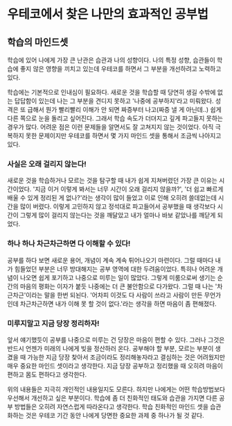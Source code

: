 # 우테코에서 찾은 나만의 효과적인 공부법
## 학습의 마인드셋

학습에 있어 나에게 가장 큰 난관은 습관과 나의 성향이다. 나의 특정 성향, 습관들이 학습에 좋지 않은 영향을 끼치고 있는데 우테코를 하면서 그 부분을 개선하려고 노력하고 있다.

학습에는 기본적으로 인내심이 필요하다. 새로운 것을 학습할 때 당연히 생길 수밖에 없는 답답함이 있는데 나는 그 부분을 견디지 못하고 '나중에 공부하지'라고 미뤄왔다. 성격은 또 급해서 뭔가 빨리빨리 이해가 안 되면 짜증부터 나고(짜증 낼 게 아닌데..) 쉽게 다른 쪽으로 눈을 돌리고 싶어진다. 그래서 학습 속도가 더뎌지고 깊게 파고들지 못하는 경우가 많다. 어려운 점은 이런 문제들을 알면서도 잘 고쳐지지 않는 것이었다. 아직 극복하지 못한 문제이지만 우테코를 하면서 몇 가지 마인드 셋을 통해서 조금씩 나아지고 있다.

### 사실은 오래 걸리지 않는다!
새로운 것을 학습하거나 모르는 것을 탐구할 때 내가 쉽게 지쳐버렸던 가장 큰 이유는 시간이었다.
'지금 이거 이렇게 봐서는 너무 시간이 오래 걸리지 않을까?', '더 쉽고 빠르게 배울 수 있게 정리된 게 없나?'라는 생각이 많이 들었고 이로 인해 오히려 쓸데없는데 시간을 많이 버렸다.
이렇게 고민하지 않고 정석대로 파고들어서 공부했을 때 생각보다 시간이 그렇게 많이 걸리지 않는다는 것을 깨달았고 내가 얼마나 바보 같았나를 깨닫게 되었다.

### 하나 하나 차근차근하면 다 이해할 수 있다!
공부를 하다 보면 새로운 용어, 개념이 계속 계속 튀어나오기 마련이다. 그럴 때마다 내가 힘들었던 부분은 너무 방대해지는 공부 영역에 대한 두려움이었다.
특히나 어려운 개념이 나오면 쉽게 포기하고 나중으로 미루는 일이 많았다. 그렇게 미룸으로써 생기는 순간의 마음의 평화는 이자가 붙듯 나중에는 더 큰 불안함으로 다가왔다.
그럴 때 나는 '차근차근'이라는 말을 한번 되뇐다. '어차피 이것도 다 사람이 쓰라고 사람이 만든 무언가인데 차근차근하면 내가 이해 못 할 것이 없다.'라는 생각을 하면 마음이 좀 편해졌다.

### 미루지말고 지금 당장 정리하자!
앞서 얘기했듯이 공부를 나중으로 미루는 건 당장은 마음이 편할 수 있다. 그러나 그것은 반드시 언젠가 미래의 나에게 빚을 정산하러 온다.
공부해야 할 부분, 모르는 부분이 생겼을 때 가능한 지금 당장 찾아서 조금이라도 정리해놓자라고 결심하는 것은 어려웠지만 매우 중요한 마인드 셋이라고 생각한다.
지금 당장 공부하고 정리했을 때 오히려 마음이 편하고 몸도 편하다고 생각한다.

위의 내용들은 지극히 개인적인 내용일지도 모른다. 하지만 나에게는 어떤 학습방법보다 우선해서 개선하고 싶은 부분이다.
학습에 좀 더 친화적인 태도와 습관을 가지면 다른 공부 방법들은 오히려 자연스럽게 따라온다고 생각한다.
학습 친화적인 마인드 셋을 습관화하는 것은 우테코 기간 동안 나에게 당면한 중요한 과제 중 하나가 될 것 같다.
